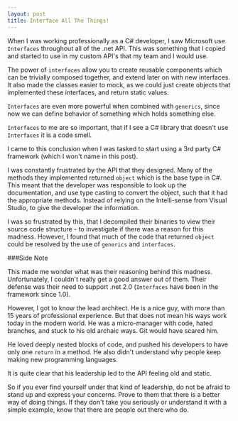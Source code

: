```yaml
---
layout: post
title: Interface All The Things!
---
```


When I was working professionally as a C# developer, I saw
Microsoft use `Interfaces` throughout all of the .net API.
This was something that I copied and started to use in my
custom API's that my team and I would use. 

The power of `interfaces` allow you to create reusable
components which can be trivially composed together, and
extend later on with new interfaces. It also made the
classes easier to mock, as we could just create objects
that implemented these interfaces, and return static values.

`Interfaces` are even more powerful when combined with
`generics`, since now we can define behavior of something
which holds something else. 

`Interfaces` to me are so important, that if I see a C#
library that doesn't use `Interfaces` it is a code smell.

I came to this conclusion when I was tasked to start
using a 3rd party C# framework (which I won't name in this post).

I was constantly frustrated by the API that they designed. Many
of the methods they implemented returned `object` which is the
base type in C#. This meant that the developer was responsible
to look up the documentation, and use type casting to convert
the object, such that it had the appropriate methods. Instead of
relying on the Intelli-sense from Visual Studio, to give the
developer the information.

I was so frustrated by this, that I decompiled their binaries 
to view their source code structure - to investigate if there was
a reason for this madness. However, I found that much of the code 
that returned `object` could be resolved by the use of `generics` 
and `interfaces`. 

###Side Note

This made me wonder what was their reasoning behind this madness.
Unfortunately, I couldn't really get a good answer out of them. Their 
defense was their need to support .net 2.0 (`Interfaces` have been
in the framework since 1.0).

However, I got to know the lead architect. He is a nice guy, with
more than 15 years of professional experience. But that does not
mean his ways work today in the modern world. He was a micro-manager
with code, hated branches, and stuck to his old archaic ways. Git
would have scared him.

He loved deeply nested blocks of code, and pushed his developers to have
only one `return` in a method. He also didn't understand why people
keep making new programming languages. 

It is quite clear that his leadership led to the API feeling
old and static. 

So if you ever find yourself under that kind of leadership, do
not be afraid to stand up and express your concerns. Prove to them
that there is a better way of doing things. If they don't take you 
seriously or understand it with a simple example, know that there 
are people out there who do.
